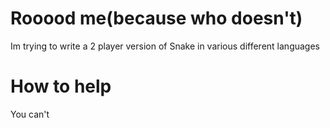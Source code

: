 # Rooood me(because who doesn't)

Im trying to write a 2 player version of Snake in various different languages

# How to help
You can't
